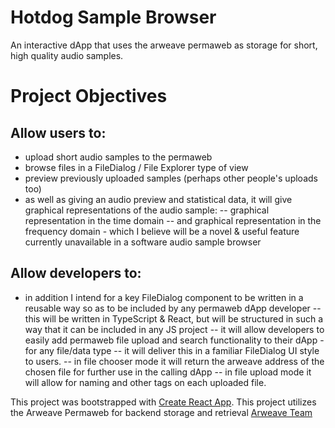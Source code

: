# Hotdog Sample Browser 

An interactive dApp that uses the arweave permaweb as storage for short, high quality audio samples.

# Project Objectives

## Allow users to:
- upload short audio samples to the permaweb
- browse files in a FileDialog / File Explorer type of view
- preview previously uploaded samples (perhaps other people's uploads too)
- as well as giving an audio preview and statistical data, it will give graphical representations of the audio sample:
	-- graphical representation in the time domain
	-- and graphical representation in the frequency domain - which I believe will be a novel & useful feature currently unavailable in a software audio sample browser

## Allow developers to:	
- in addition I intend for a key FileDialog component to be written in a reusable way so as to be included by any permaweb dApp developer
	-- this will be written in TypeScript & React, but will be structured in such a way that it can be included in any JS project
	-- it will allow developers to easily add permaweb file upload and search functionality to their dApp - for any file/data type
	-- it will deliver this in a familiar FileDialog UI style to users.
	-- in file chooser mode it will return the arweave address of the chosen file for further use in the calling dApp
	-- in file upload mode it will allow for naming and other tags on each uploaded file.


This project was bootstrapped with [Create React App](https://github.com/facebook/create-react-app).
This project utilizes the Arweave Permaweb for backend storage and retrieval [Arweave Team](https://github.com/ArweaveTeam)
